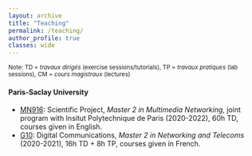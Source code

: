 ```yaml
---
layout: archive
title: "Teaching"
permalink: /teaching/
author_profile: true
classes: wide
---
```


<small>Note: TD = *travaux dirigés* (exercise sessions/tutorials), TP = *travaux pratiques* (lab sessions), CM = *cours magistraux* (lectures)</small>

#### Paris-Saclay University
* [MN916](https://www.universite-paris-saclay.fr/en/education/master/electrical-engineering/m2-multimedia-networking): Scientific Project, *Master 2 in Multimedia Networking*, joint program with Insitut Polytechnique de Paris (2020-2022), 60h TD, courses given in English.
* [G10](https://www.universite-paris-saclay.fr/formation/master/electronique-energie-electrique-automatique/m2-reseaux-et-telecoms): Digital Communications, *Master 2 in Networking and Telecoms* (2020-2021), 16h TD + 8h TP, courses given in French.
